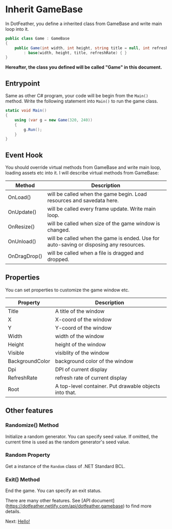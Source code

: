 # Inherit GameBase

In DotFeather, you define a inherited class from GameBase and write main loop into it.

```cs
public class Game : GameBase
{
	public Game(int width, int height, string title = null, int refreshRate = 60)
		: base(width, height, title, refreshRate) { }
}
```

**Hereafter, the class you defined will be called "Game" in this document.**

## Entrypoint

Same as other C# program, your code will be begin from the `Main()` method. Write the following statement into `Main()` to run the game class.

```cs
static void Main()
{
	using (var g = new Game(320, 240))
	{
		g.Run();
	}
}
```

## Event Hook

You should override virtual methods from GameBase and write main loop, loading assets etc into it. I will describe virtual methods from GameBase:

|Method|Description|
|---|---|
|OnLoad()|will be called when the game begin. Load resources and savedata here.|
|OnUpdate()|will be called every frame update. Write main loop.|
|OnResize()|will be called when size of the game window is changed.|
|OnUnload()|will be called when the game is ended. Use for auto-saving or disposing any resources.|
|OnDragDrop()|will be called when a file is dragged and dropped.|


## Properties

You can set properties to customize the game window etc.

|Property|Description|
|---|---|
|Title|A title of the window|
|X|X-coord of the window|
|Y|Y-coord of the window|
|Width|width of the window|
|Height|height of the window|
|Visible|visiblity of the window|
|BackgroundColor|background color of the window|
|Dpi|DPI of current display|
|RefreshRate|refresh rate of current display|
|Root|A top-level container. Put drawable objects into that.|

## Other features

### Randomize() Method

Initialize a random generator. You can specify seed value. If omitted, the current time is used as the random generator's seed value.

### Random Property

Get a instance of the `Random` class of .NET Standard BCL.

### Exit() Method

End the game. You can specify an exit status.

There are many other features. See [API document] (https://dotfeather.netlify.com/api/dotfeather.gamebase) to find more details.

Next: [Hello!](hello.md)
